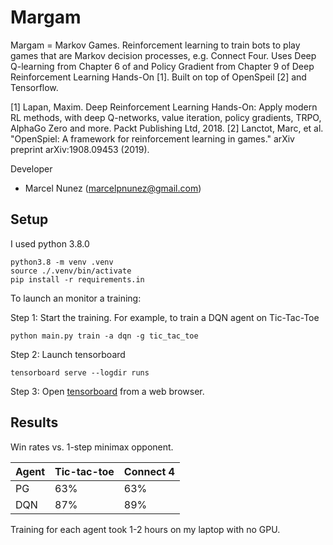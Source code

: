 # Margam

Margam = Markov Games. Reinforcement learning to train bots to play games that are Markov decision processes, e.g. Connect Four. Uses Deep Q-learning from Chapter 6 of and Policy Gradient from Chapter 9 of Deep Reinforcement Learning Hands-On [1]. Built on top of OpenSpeil [2] and Tensorflow.

[1] Lapan, Maxim. Deep Reinforcement Learning Hands-On: Apply modern RL methods, with deep Q-networks, value iteration, policy gradients, TRPO, AlphaGo Zero and more. Packt Publishing Ltd, 2018.
[2] Lanctot, Marc, et al. "OpenSpiel: A framework for reinforcement learning in games." arXiv preprint arXiv:1908.09453 (2019).

Developer
- Marcel Nunez (marcelpnunez@gmail.com)

## Setup

I used python 3.8.0

```
python3.8 -m venv .venv
source ./.venv/bin/activate
pip install -r requirements.in
```

To launch an monitor a training:

Step 1: Start the training. For example, to train a DQN agent on Tic-Tac-Toe

```
python main.py train -a dqn -g tic_tac_toe
```

Step 2: Launch tensorboard

```
tensorboard serve --logdir runs
```

Step 3: Open [tensorboard](http://localhost:6006) from a web browser.


## Results

Win rates vs. 1-step minimax opponent.

| Agent | Tic-tac-toe | Connect 4 |
| ------|-------------|-----------|
| PG    | 63%         |    63%    |
| DQN   | 87%         |    89%    |

Training for each agent took 1-2 hours on my laptop with no GPU.
